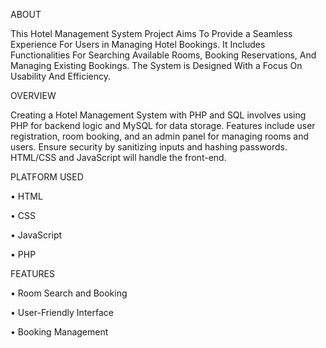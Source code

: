 ABOUT

This Hotel Management System Project Aims To Provide a Seamless Experience For Users in Managing Hotel Bookings. 
It Includes Functionalities For Searching Available Rooms, Booking Reservations, And Managing Existing Bookings. 
The System is Designed With a Focus On Usability And Efficiency.

OVERVIEW

Creating a Hotel Management System with PHP and SQL involves using PHP for backend logic and MySQL for data storage. Features include user registration, room booking, and an admin panel for managing rooms and users. Ensure security by sanitizing inputs and hashing passwords. HTML/CSS and JavaScript will handle the front-end.


PLATFORM USED

• HTML

• CSS

• JavaScript

• PHP


FEATURES

• Room Search and Booking

• User-Friendly Interface

• Booking Management
